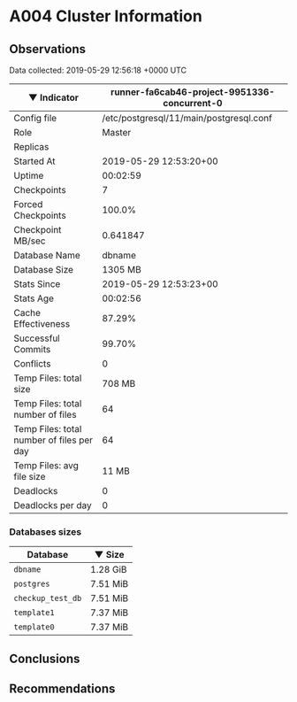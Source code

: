 # A004 Cluster Information #

## Observations ##
Data collected: 2019-05-29 12:56:18 +0000 UTC  

|&#9660;&nbsp;Indicator | runner-fa6cab46-project-9951336-concurrent-0 |
|--------|-------|
|Config file |/etc/postgresql/11/main/postgresql.conf|
|Role |Master|
|Replicas ||
|Started At |2019-05-29&nbsp;12:53:20+00|
|Uptime |00:02:59|
|Checkpoints |7|
|Forced Checkpoints |100.0%|
|Checkpoint MB/sec |0.641847|
|Database Name |dbname|
|Database Size |1305&nbsp;MB|
|Stats Since |2019-05-29&nbsp;12:53:23+00|
|Stats Age |00:02:56|
|Cache Effectiveness |87.29%|
|Successful Commits |99.70%|
|Conflicts |0|
|Temp Files: total size |708&nbsp;MB|
|Temp Files: total number of files |64|
|Temp Files: total number of files per day |64|
|Temp Files: avg file size |11&nbsp;MB|
|Deadlocks |0|
|Deadlocks per day |0|


### Databases sizes ###

| Database | &#9660;&nbsp;Size |
|----------|--------|
| `dbname` | 1.28&nbsp;GiB |
| `postgres` | 7.51&nbsp;MiB |
| `checkup_test_db` | 7.51&nbsp;MiB |
| `template1` | 7.37&nbsp;MiB |
| `template0` | 7.37&nbsp;MiB |


## Conclusions ##


## Recommendations ##

